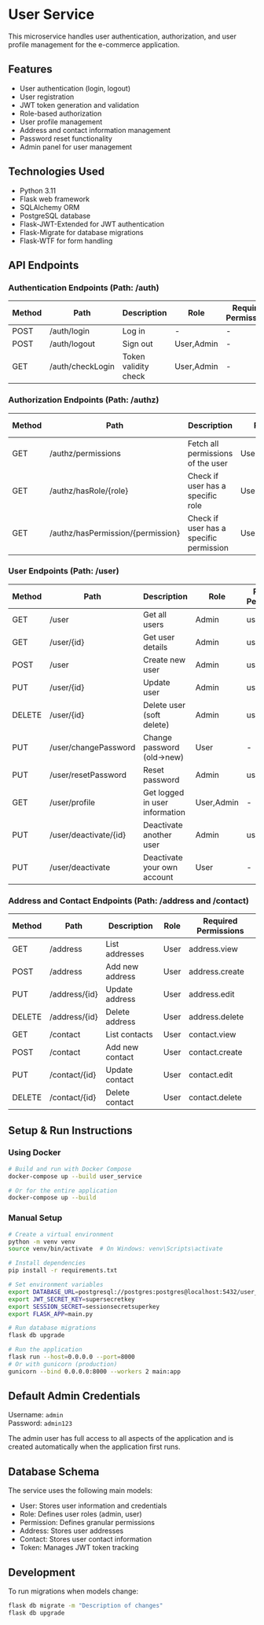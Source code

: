 # User Service

This microservice handles user authentication, authorization, and user profile management for the e-commerce application.

## Features

- User authentication (login, logout)
- User registration
- JWT token generation and validation
- Role-based authorization
- User profile management
- Address and contact information management
- Password reset functionality
- Admin panel for user management

## Technologies Used

- Python 3.11
- Flask web framework
- SQLAlchemy ORM
- PostgreSQL database
- Flask-JWT-Extended for JWT authentication
- Flask-Migrate for database migrations
- Flask-WTF for form handling

## API Endpoints

### Authentication Endpoints (Path: /auth)

| Method | Path         | Description             | Role       | Required Permissions |
|--------|--------------|-------------------------|------------|----------------------|
| POST   | /auth/login  | Log in                  | -          | -                    |
| POST   | /auth/logout | Sign out                | User,Admin | -                    |
| GET    | /auth/checkLogin | Token validity check | User,Admin | -                    |

### Authorization Endpoints (Path: /authz)

| Method | Path                   | Description                     | Role       | Required Permissions |
|--------|------------------------|---------------------------------|------------|----------------------|
| GET    | /authz/permissions     | Fetch all permissions of the user | User,Admin | -                    |
| GET    | /authz/hasRole/{role}  | Check if user has a specific role | User,Admin | -                    |
| GET    | /authz/hasPermission/{permission} | Check if user has a specific permission | User,Admin | -     |

### User Endpoints (Path: /user)

| Method | Path                 | Description                  | Role       | Required Permissions |
|--------|----------------------|------------------------------|------------|----------------------|
| GET    | /user                | Get all users                | Admin      | user.view            |
| GET    | /user/{id}           | Get user details             | Admin      | user.view            |
| POST   | /user                | Create new user              | Admin      | user.create          |
| PUT    | /user/{id}           | Update user                  | Admin      | user.edit            |
| DELETE | /user/{id}           | Delete user (soft delete)    | Admin      | user.delete          |
| PUT    | /user/changePassword | Change password (old→new)    | User       | -                    |
| PUT    | /user/resetPassword  | Reset password               | Admin      | user.edit            |
| GET    | /user/profile        | Get logged in user information | User,Admin | -                    |
| PUT    | /user/deactivate/{id}| Deactivate another user      | Admin      | user.edit            |
| PUT    | /user/deactivate     | Deactivate your own account  | User       | -                    |

### Address and Contact Endpoints (Path: /address and /contact)

| Method | Path           | Description          | Role       | Required Permissions |
|--------|----------------|----------------------|------------|----------------------|
| GET    | /address       | List addresses       | User       | address.view         |
| POST   | /address       | Add new address      | User       | address.create       |
| PUT    | /address/{id}  | Update address       | User       | address.edit         |
| DELETE | /address/{id}  | Delete address       | User       | address.delete       |
| GET    | /contact       | List contacts        | User       | contact.view         |
| POST   | /contact       | Add new contact      | User       | contact.create       |
| PUT    | /contact/{id}  | Update contact       | User       | contact.edit         |
| DELETE | /contact/{id}  | Delete contact       | User       | contact.delete       |

## Setup & Run Instructions

### Using Docker

```bash
# Build and run with Docker Compose
docker-compose up --build user_service

# Or for the entire application
docker-compose up --build
```

### Manual Setup

```bash
# Create a virtual environment
python -m venv venv
source venv/bin/activate  # On Windows: venv\Scripts\activate

# Install dependencies
pip install -r requirements.txt

# Set environment variables
export DATABASE_URL=postgresql://postgres:postgres@localhost:5432/user_service
export JWT_SECRET_KEY=supersecretkey
export SESSION_SECRET=sessionsecretsuperkey
export FLASK_APP=main.py

# Run database migrations
flask db upgrade

# Run the application
flask run --host=0.0.0.0 --port=8000
# Or with gunicorn (production)
gunicorn --bind 0.0.0.0:8000 --workers 2 main:app
```

## Default Admin Credentials

Username: `admin`  
Password: `admin123`

The admin user has full access to all aspects of the application and is created automatically when the application first runs.

## Database Schema

The service uses the following main models:
- User: Stores user information and credentials
- Role: Defines user roles (admin, user)
- Permission: Defines granular permissions
- Address: Stores user addresses
- Contact: Stores user contact information
- Token: Manages JWT token tracking

## Development

To run migrations when models change:

```bash
flask db migrate -m "Description of changes"
flask db upgrade
```